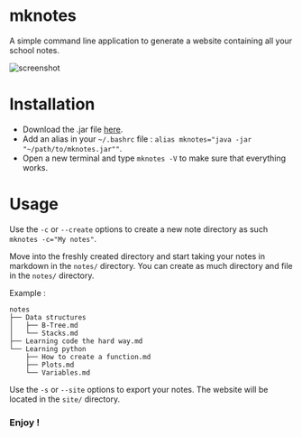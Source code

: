 # mknotes

A simple command line application to generate a website containing all your school notes.

![screenshot](https://user-images.githubusercontent.com/20248805/51412184-07ee0200-1b6b-11e9-9606-211962d53a7d.png)

# Installation

- Download the .jar file [here](https://github.com/gregoryalary/mknotes/raw/master/artifacts/mknotes.jar).
- Add an alias in your `~/.bashrc` file : `alias mknotes="java -jar "~/path/to/mknotes.jar""`.
- Open a new terminal and type `mknotes -V` to make sure that everything works.

# Usage

Use the `-c` or `--create` options to create a new note directory as such `mknotes -c="My notes"`.

Move into the freshly created directory and start taking your notes in markdown in the `notes/` directory.
You can create as much directory and file in the `notes/` directory.

Example :
```
notes
├── Data structures
│   ├── B-Tree.md
│   └── Stacks.md
├── Learning code the hard way.md
└── Learning python
    ├── How to create a function.md
    ├── Plots.md
    └── Variables.md
```

Use the `-s` or `--site` options to export your notes. The website will be located in the `site/` directory.

### Enjoy !
